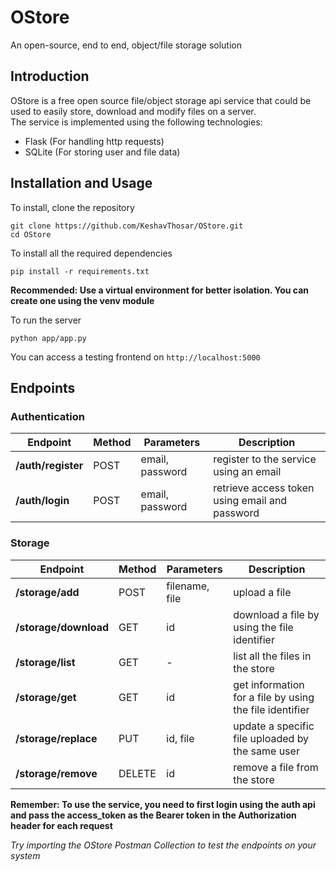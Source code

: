# OStore
An open-source, end to end, object/file storage solution

## Introduction
OStore is a free open source file/object storage api service that could be used to easily store, download and modify files on a server.  
The service is implemented using the following technologies:   
- Flask (For handling http requests)
- SQLite (For storing user and file data)  

## Installation and Usage
To install, clone the repository
```
git clone https://github.com/KeshavThosar/OStore.git
cd OStore
```

To install all the required dependencies
```
pip install -r requirements.txt
```
**Recommended: Use a virtual environment for better isolation. You can create one using the venv module**

To run the server
```
python app/app.py
```

You can access a testing frontend on `http://localhost:5000`

## Endpoints
### Authentication
| Endpoint  | Method | Parameters | Description |
| --- | --- | --- |---  |
| **/auth/register**  |  POST |  email, password | register to the service using an email  |
| **/auth/login**  | POST | email, password  | retrieve access token using email and password |

### Storage

| Endpoint  | Method | Parameters | Description |
| --- | --- | --- |---  |
| **/storage/add** | POST | filename, file | upload a file |
| **/storage/download** | GET | id | download a file by using the file identifier |
| **/storage/list** | GET | - | list all the files in the store |
| **/storage/get** | GET | id |  get information for a file by using the file identifier |
| **/storage/replace** | PUT | id, file | update a specific file uploaded by the same user |
| **/storage/remove** | DELETE | id | remove a file from the store |

**Remember: To use the service, you need to first login using the auth api and pass the access_token as the Bearer token in the Authorization header for each request**

*Try importing the OStore Postman Collection to test the endpoints on your system*
 
 

